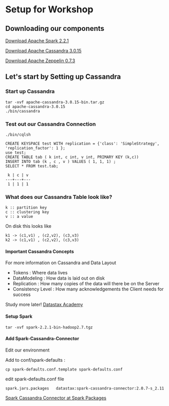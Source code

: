 # Setup for Workshop

## Downloading our components

[Download Apache Spark 2.2.1](https://www.apache.org/dyn/closer.lua/spark/spark-2.2.1/spark-2.2.1-bin-hadoop2.7.tgz)

[Download Apache Cassandra 3.0.15](http://www.apache.org/dyn/closer.lua/cassandra/3.0.15/apache-cassandra-3.0.15-bin.tar.gz)

[Download Apache Zeppelin 0.7.3](http://mirrors.gigenet.com/apache/zeppelin/zeppelin-0.7.3/zeppelin-0.7.3-bin-netinst.tgz)


## Let's start by Setting up Cassandra

### Start up Cassandra

    tar -xvf apache-cassandra-3.0.15-bin.tar.gz
    cd apache-cassandra-3.0.15
    ./bin/cassandra
    
### Test out our Cassandra Connection

    ./bin/cqlsh
    
    CREATE KEYSPACE test WITH replication = {'class': 'SimpleStrategy', 'replication_factor': 1 };
    use test;
    CREATE TABLE tab ( k int, c int, v int, PRIMARY KEY (k,c))
    INSERT INTO tab (k , c , v ) VALUES ( 1, 1, 1) ;
    SELECT * FROM test.tab;
    
     k | c | v
    ---+---+---
     1 | 1 | 1
     
### What does our Cassandra Table look like?

    k :: partition key
    c :: clustering key
    v :: a value

On disk this looks like

    k1 -> (c1,v1) , (c2,v2), (c3,v3)
    k2 -> (c1,v1) , (c2,v2), (c3,v3)
   
    
#### Important Cassandra Concepts
For more information on Cassandra and Data Layout
* Tokens : Where data lives
* DataModeling : How data is laid out on disk
* Replication : How many copies of the data will there be on the Server
* Consistency Level : How many acknowledgements the Client needs for success  

Study more later!
[Datastax Academy](https://academy.datastax.com/)

#### Setup Spark
   
    tar -xvf spark-2.2.1-bin-hadoop2.7.tgz
   

#### Add Spark-Cassandra-Connector

Edit our environment
    
Add to conf/spark-defaults :  
    
    cp spark-defaults.conf.template spark-defaults.conf

edit spark-defaults.conf file

    spark.jars.packages   datastax:spark-cassandra-connector:2.0.7-s_2.11
    
[Spark Cassandra Connector at Spark Packages](https://spark-packages.org/package/datastax/spark-cassandra-connector)
  
